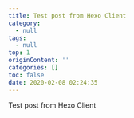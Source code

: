 ```yaml
---
title: Test post from Hexo Client
category:
  - null
tags:
  - null
top: 1
originContent: ''
categories: []
toc: false
date: 2020-02-08 02:24:35
---
```


Test post from Hexo Client